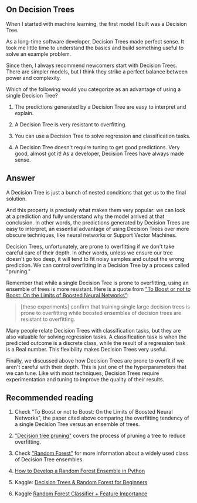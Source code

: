 ## On Decision Trees

When I started with machine learning, the first model I built was a Decision Tree.

As a long-time software developer, Decision Trees made perfect sense. It took me little time to understand the basics and build something useful to solve an example problem.

Since then, I always recommend newcomers start with Decision Trees. There are simpler models, but I think they strike a perfect balance between power and complexity.

Which of the following would you categorize as an advantage of using a single Decision Tree?


1. The predictions generated by a Decision Tree are easy to interpret and explain.

2. A Decision Tree is very resistant to overfitting.

3. You can use a Decision Tree to solve regression and classification tasks.

4. A Decision Tree doesn't require tuning to get good predictions.
Very good, almost got it!
As a developer, Decision Trees have always made sense.


## Answer

A Decision Tree is just a bunch of nested conditions that get us to the final solution.

And this property is precisely what makes them very popular: we can look at a prediction and fully understand why the model arrived at that conclusion. In other words, the predictions generated by Decision Trees are easy to interpret, an essential advantage of using Decision Trees over more obscure techniques, like neural networks or Support Vector Machines.

Decision Trees, unfortunately, are prone to overfitting if we don't take careful care of their depth. In other words, unless we ensure our tree doesn't go too deep, it will tend to fit noisy samples and output the wrong prediction. We can control overfitting in a Decision Tree by a process called "pruning."

Remember that while a single Decision Tree is prone to overfitting, using an ensemble of trees is more resistant. Here is a quote from ["To Boost or not to Boost: On the Limits of Boosted Neural Networks"](https://arxiv.org/pdf/2107.13600.pdf):

>[these experiments] confirm that training single large decision trees is prone to overfitting while boosted ensembles of decision trees are resistant to overfitting.

Many people relate Decision Trees with classification tasks, but they are also valuable for solving regression tasks. A classification task is when the predicted outcome is a discrete class, while the result of a regression task is a Real number. This flexibility makes Decision Trees very useful.

Finally, we discussed above how Decision Trees are prone to overfit if we aren't careful with their depth. This is just one of the hyperparameters that we can tune. Like with most techniques, Decision Trees require experimentation and tuning to improve the quality of their results.


## Recommended reading


1. Check "To Boost or not to Boost: On the Limits of Boosted Neural Networks", the paper cited above comparing the overfitting tendency of a single Decision Tree versus an ensemble of trees.

2. ["Decision tree pruning"](https://en.wikipedia.org/wiki/Decision_tree_pruning) covers the process of pruning a tree to reduce overfitting.

3. Check ["Random Forest"](https://en.wikipedia.org/wiki/Random_forest) for more information about a widely used class of Decision Tree ensembles.

4. [How to Develop a Random Forest Ensemble in Python](https://machinelearningmastery.com/random-forest-ensemble-in-python/)

5. Kaggle: [Decision Trees & Random Forest for Beginners](https://www.kaggle.com/code/faressayah/decision-trees-random-forest-for-beginners)

6. Kaggle [Random Forest Classifier + Feature Importance](https://www.kaggle.com/code/prashant111/random-forest-classifier-feature-importance/notebook) 


